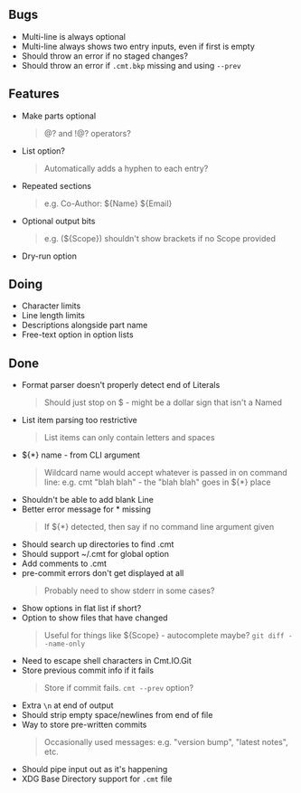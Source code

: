 ## Bugs

- Multi-line is always optional
- Multi-line always shows two entry inputs, even if first is empty
- Should throw an error if no staged changes?
- Should throw an error if `.cmt.bkp` missing and using `--prev`

## Features

- Make parts optional
    > @? and !@? operators?
- List option?
    > Automatically adds a hyphen to each entry?
- Repeated sections
    > e.g. Co-Author: ${Name} ${Email}
- Optional output bits
    > e.g. (${Scope}) shouldn't show brackets if no Scope provided
- Dry-run option

## Doing

- Character limits
- Line length limits
- Descriptions alongside part name
- Free-text option in option lists

## Done

- Format parser doesn't properly detect end of Literals
    > Should just stop on $ - might be a dollar sign that isn't a Named
- List item parsing too restrictive
    > List items can only contain letters and spaces
- ${*} name - from CLI argument
    > Wildcard name would accept whatever is passed in on command line: e.g. cmt "blah blah" - the "blah blah" goes in ${*} place
- Shouldn't be able to add blank Line
- Better error message for * missing
    > If ${*} detected, then say if no command line argument given
- Should search up directories to find .cmt
- Should support ~/.cmt for global option
- Add comments to .cmt
- pre-commit errors don't get displayed at all
    > Probably need to show stderr in some cases?
- Show options in flat list if short?
- Option to show files that have changed
    > Useful for things like ${Scope} - autocomplete maybe? `git diff --name-only`
- Need to escape shell characters in Cmt.IO.Git
- Store previous commit info if it fails
    > Store if commit fails. `cmt --prev` option?
- Extra `\n` at end of output
- Should strip empty space/newlines from end of file
- Way to store pre-written commits
    > Occasionally used messages: e.g. "version bump", "latest notes", etc.
- Should pipe input out as it's happening
- XDG Base Directory support for `.cmt` file
